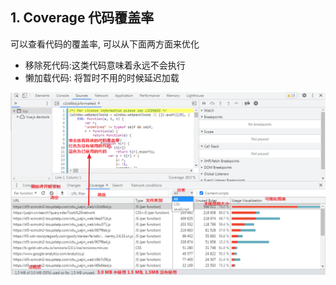 ## 1. Coverage 代码覆盖率

可以查看代码的覆盖率, 可以从下面两方面来优化

* 移除死代码:这类代码意味着永远不会执行
* 懒加载代码: 将暂时不用的时候延迟加载

![image-20210708201141018](./img/56.png)